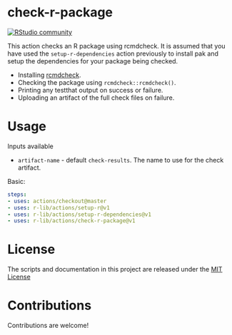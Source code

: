 # check-r-package

[![RStudio community](https://img.shields.io/badge/community-github--actions-blue?style=social&logo=rstudio&logoColor=75AADB)](https://community.rstudio.com/new-topic?category=Package%20development&tags=github-actions)

This action checks an R package using rcmdcheck. It is assumed that you have used the `setup-r-dependencies` action previously to install pak and setup the dependencies for your package being checked.

- Installing [rcmdcheck](https://cran.r-project.org/package=rcmdcheck).
- Checking the package using `rcmdcheck::rcmdcheck()`.
- Printing any testthat output on success or failure.
- Uploading an artifact of the full check files on failure.

# Usage

Inputs available

- `artifact-name` - default `check-results`. The name to use for the check artifact.

Basic:
```yaml
steps:
- uses: actions/checkout@master
- uses: r-lib/actions/setup-r@v1
- uses: r-lib/actions/setup-r-dependencies@v1
- uses: r-lib/actions/check-r-package@v1
```

# License

The scripts and documentation in this project are released under the [MIT License](LICENSE)

# Contributions

Contributions are welcome!
